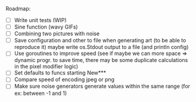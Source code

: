 
Roadmap:
- [ ] Write unit tests (WIP)
- [ ] Sine function (wavy GIFs)
- [ ] Combining two pictures with noise
- [ ] Save configuration and other to file when generating art (to be able to reproduce it) maybe write os.Stdout output to a file (and println config)
- [ ] Use goroutines to improve speed (see if maybe we can more space => dynamic progr. to save time, there may be some duplicate calculations in the pixel modifier logic)
- [ ] Set defaults to funcs starting New***
- [ ] Compare speed of encoding jpeg or png
- [ ] Make sure noise generators generate values within the same range (for ex: between -1 and 1)